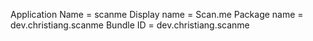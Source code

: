 Application Name = scanme
Display name = Scan.me
Package name = dev.christiang.scanme
Bundle ID = dev.christiang.scanme
